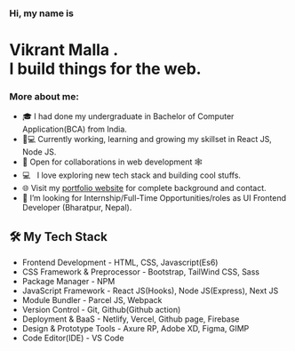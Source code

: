 ### Hi, my name is

# Vikrant Malla . <br>I build things for the web.


### More about me:
- 🎓 I had done my undergraduate in Bachelor of Computer Application(BCA) from India.
- 👨💻 Currently working, learning and growing my skillset in React JS, Node JS.
- 🤝 Open for collaborations in web development 🕸️
- 💻 &nbsp; I love exploring new tech stack and building cool stuffs.
- 🌐 Visit my [portfolio website](https://bikrant-malla.com.np) for complete background and contact.
- 💼 I’m looking for Internship/Full-Time Opportunities/roles as UI Frontend Developer (Bharatpur, Nepal).


<h2> 🛠 My Tech Stack</h2>

 - Frontend Development - HTML, CSS, Javascript(Es6)
 - CSS Framework & Preprocessor - Bootstrap, TailWind CSS, Sass
 - Package Manager - NPM
 - JavaScript Framework - React JS(Hooks), Node JS(Express), Next JS
 - Module Bundler - Parcel JS, Webpack
 - Version Control - Git, Github(Github action)
 - Deployment & BaaS - Netlify, Vercel, Github page, Firebase
 - Design & Prototype Tools - Axure RP, Adobe XD, Figma, GIMP
 - Code Editor(IDE) - VS Code

